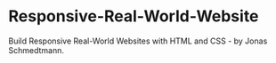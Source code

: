 # Responsive-Real-World-Website
Build Responsive Real-World Websites with HTML and CSS - by Jonas Schmedtmann.
